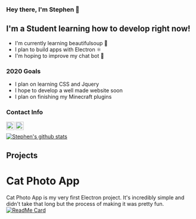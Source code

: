 ### Hey there, I'm Stephen 👋

## I'm a Student learning how to develop right now!
- I'm currently learning beautifulsoup 🍲
- I plan to build apps with Electron ⚛️
- I'm hoping to improve my chat bot 🤖

### 2020 Goals
- I plan on learning CSS and Jquery 
- I hope to develop a well made website soon
- I plan on finishing my Minecraft plugins

### Contact Info
[<img align="left" alt="stevez9101@gmail.com" width="22px" src="https://img.icons8.com/nolan/64/send-mass-email.png" />][email]
[<img align="left" alt="stevez9101@gmail.com" width="22px" src="https://img.icons8.com/nolan/64/instagram-new.png" />][instagram]

<br />

[![Stephen's github stats](https://github-readme-stats.vercel.app/api?username=stephenuwu&theme=tokyonight&show_icons=true)](https://github.com/stephenuwu/github-readme-stats)

## Projects
# Cat Photo App
Cat Photo App is my very first Electron project. It's incredibly simple and didn't take that long but the process of making it was pretty fun.
[![ReadMe Card](https://github-readme-stats.vercel.app/api/pin/?username=stephenuwu&repo=cat-photo-app?theme=tokyonight)](https://github.com/stephenuwu/cat-photo-app)

[email]: mailto:stevez9101@gmail.com
[instagram]: https://www.instagram.com/believein.stephen/
